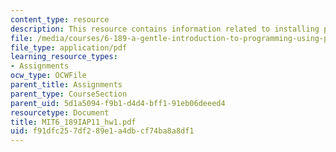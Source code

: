 ```yaml
---
content_type: resource
description: This resource contains information related to installing python.
file: /media/courses/6-189-a-gentle-introduction-to-programming-using-python-january-iap-2011/f91dfc257df289e1a4dbcf74ba8a8df1_MIT6_189IAP11_hw1.pdf
file_type: application/pdf
learning_resource_types:
- Assignments
ocw_type: OCWFile
parent_title: Assignments
parent_type: CourseSection
parent_uid: 5d1a5094-f9b1-d4d4-bff1-91eb06deeed4
resourcetype: Document
title: MIT6_189IAP11_hw1.pdf
uid: f91dfc25-7df2-89e1-a4db-cf74ba8a8df1
---
```

